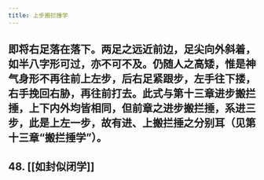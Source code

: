 ```yaml
---
title: 上步搬拦捶学
---
```


## 即将右足落在落下。两足之远近前边，足尖向外斜着，如半八字形可过，亦不可不及。仍随人之高矮，惟是神气身形不再往前上左步，后右足紧跟步，左手往下搂，右手挽回右胁，再往前打去。此式与第十三章进步搬拦捶，上下内外均皆相同，但前章之进步搬拦捶，系进三步，此是上左一步，故有进、上搬拦捶之分别耳（见第十三章“搬拦捶学”）。
## 48. [[如封似闭学]]
##
